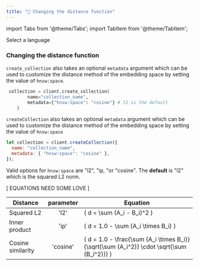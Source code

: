 ```yaml
---
title: "📏 Changing the distance function"
---
```


import Tabs from '@theme/Tabs';
import TabItem from '@theme/TabItem';

<div class="select-language">Select a language</div>

<Tabs queryString groupId="lang">
<TabItem value="py" label="Python"></TabItem>
<TabItem value="js" label="JavaScript"></TabItem>
</Tabs>

### Changing the distance function

<Tabs queryString groupId="lang" className="hideTabSwitcher">
<TabItem value="py" label="Python">

`create_collection` also takes an optional `metadata` argument which can be used to customize the distance method of the embedding space by setting the value of `hnsw:space`.

```python
 collection = client.create_collection(
        name="collection_name",
        metadata={"hnsw:space": "cosine"} # l2 is the default
    )
```

</TabItem>
	
<TabItem value="js" label="Javascript">

`createCollection` also takes an optional `metadata` argument which can be used to customize the distance method of the embedding space by setting the value of `hnsw:space`

```js
let collection = client.createCollection({
  name: "collection_name",
  metadata: { "hnsw:space": "cosine" },
});
```

</TabItem>
	
</Tabs>


Valid options for `hnsw:space` are "l2", "ip, "or "cosine". The **default** is "l2" which is the squared L2 norm.

[ EQUATIONS NEED SOME LOVE ]

| Distance          | parameter | Equation |
| ----------------- | :-------: | -------- |
| Squared L2        |   'l2'    | \( d = \sum (A_i - B_i)^2 \) |
| Inner product     |   'ip'    | \( d = 1.0 - \sum (A_i \times B_i) \) |
| Cosine similarity | 'cosine'  | \( d = 1.0 - \frac{\sum (A_i \times B_i)}{\sqrt{\sum (A_i^2)} \cdot \sqrt{\sum (B_i^2)}} \) |

